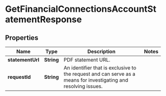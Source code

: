 

# GetFinancialConnectionsAccountStatementResponse


## Properties

| Name | Type | Description | Notes |
|------------ | ------------- | ------------- | -------------|
|**statementUrl** | **String** | PDF statement URL. |  |
|**requestId** | **String** | An identifier that is exclusive to the request and can serve as a means for investigating and resolving issues. |  |



